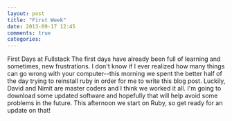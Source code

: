 ```yaml
---
layout: post
title: "First Week"
date: 2013-09-17 12:45
comments: true
categories:
---
```

First Days at Fullstack
The first days have already been full of learning and sometimes, new frustrations. I don't know if I ever realized how many things can go wrong with your computer--this morning we spent the better half of the day trying to reinstall ruby in order for me to write this blog post. Luckily, David and Nimit are master coders and I think we worked it all. I'm going to download some updated software and hopefully that will help avoid some problems in the future. This afternoon we start on Ruby, so get ready for an update on that!
